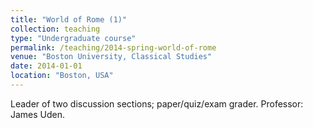 ```yaml
---
title: "World of Rome (1)"
collection: teaching
type: "Undergraduate course"
permalink: /teaching/2014-spring-world-of-rome
venue: "Boston University, Classical Studies"
date: 2014-01-01
location: "Boston, USA"
---
```


Leader of two discussion sections; paper/quiz/exam grader. Professor: James Uden.